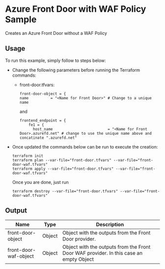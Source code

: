 # Azure Front Door with WAF Policy Sample

Creates an Azure Front Door without a WAF Policy

## Usage

To run this example, simply follow to steps below: 

* Change the following parameters before running the Terraform commands:

  * front-door.tfvars:
    ```hcl
    front-door-object = {
    name          = "<Name for Front Door>" # Change to a unique name
    ```
    and 

    ```hcl
    frontend_endpoint = {
        fe1 = {
          host_name                         = "<Name for Front Door>.azurefd.net" # change to use the unique name above and concatinate ".azurefd.net"
    ```

* Once updated the commands below can be run to execute the creation:

  ```hcl
  terraform init
  terraform plan --var-file="front-door.tfvars" --var-file="front-door-waf.tfvars"
  terraform apply --var-file="front-door.tfvars" --var-file="front-door-waf.tfvars"
  ```

  Once you are done, just run 
  ```hcl
  terraform destroy --var-file="front-door.tfvars" --var-file="front-door-waf.tfvars"
  ```

## Output

| Name | Type | Description | 
| -- | -- | -- | 
| front-door-object | Object | Object with the outputs from the Front Door provider. |
| front-door-waf-object | Object | Object with the outputs from the Front Door WAF provider. In this case an empty Object |

